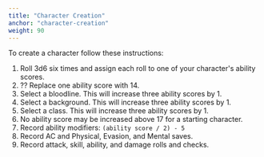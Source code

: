 ```yaml
---
title: "Character Creation"
anchor: "character-creation"
weight: 90
---
```


To create a character follow these instructions:

1. Roll 3d6 six times and assign each roll to one of your character's ability scores.
2. ?? Replace one ability score with 14.
3. Select a bloodline. This will increase three ability scores by 1.
4. Select a background. This will increase three ability scores by 1.
5. Select a class. This will increase three ability scores by 1.
6. No ability score may be increased above 17 for a starting character.
7. Record ability modifiers: `(ability score / 2) - 5`
8. Record AC and Physical, Evasion, and Mental saves.
9. Record attack, skill, ability, and damage rolls and checks.
